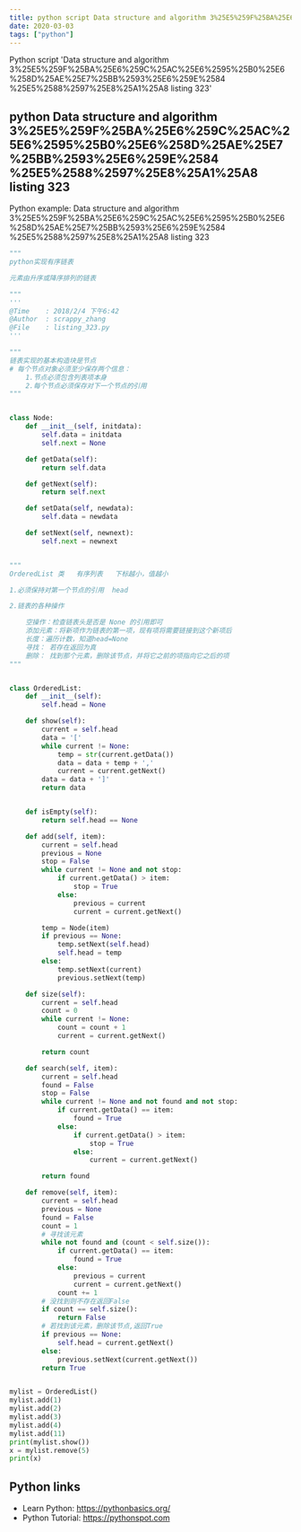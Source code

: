 ```yaml
---
title: python script Data structure and algorithm 3%25E5%259F%25BA%25E6%259C%25AC%25E6%2595%25B0%25E6%258D%25AE%25E7%25BB%2593%25E6%259E%2584 %25E5%2588%2597%25E8%25A1%25A8 listing 323 (snippet)
date: 2020-03-03
tags: ["python"]
---
```

Python script 'Data structure and algorithm 3%25E5%259F%25BA%25E6%259C%25AC%25E6%2595%25B0%25E6%258D%25AE%25E7%25BB%2593%25E6%259E%2584 %25E5%2588%2597%25E8%25A1%25A8 listing 323'


## python Data structure and algorithm 3%25E5%259F%25BA%25E6%259C%25AC%25E6%2595%25B0%25E6%258D%25AE%25E7%25BB%2593%25E6%259E%2584 %25E5%2588%2597%25E8%25A1%25A8 listing 323

Python example: Data structure and algorithm 3%25E5%259F%25BA%25E6%259C%25AC%25E6%2595%25B0%25E6%258D%25AE%25E7%25BB%2593%25E6%259E%2584 %25E5%2588%2597%25E8%25A1%25A8 listing 323

```python
"""
python实现有序链表

元素由升序或降序排列的链表

"""
'''
@Time    : 2018/2/4 下午6:42
@Author  : scrappy_zhang
@File    : listing_323.py
'''

"""
链表实现的基本构造块是节点
# 每个节点对象必须至少保存两个信息：
    1.节点必须包含列表项本身
    2.每个节点必须保存对下一个节点的引用
"""


class Node:
    def __init__(self, initdata):
        self.data = initdata
        self.next = None

    def getData(self):
        return self.data

    def getNext(self):
        return self.next

    def setData(self, newdata):
        self.data = newdata

    def setNext(self, newnext):
        self.next = newnext


"""
OrderedList 类   有序列表   下标越小，值越小

1.必须保持对第一个节点的引用  head

2.链表的各种操作

    空操作：检查链表头是否是 None 的引用即可
    添加元素：将新项作为链表的第一项，现有项将需要链接到这个新项后
    长度：遍历计数，知道head=None
    寻找： 若存在返回为真
    删除： 找到那个元素，删除该节点，并将它之前的项指向它之后的项
"""


class OrderedList:
    def __init__(self):
        self.head = None

    def show(self):
        current = self.head
        data = '['
        while current != None:
            temp = str(current.getData())
            data = data + temp + ','
            current = current.getNext()
        data = data + ']'
        return data


    def isEmpty(self):
        return self.head == None

    def add(self, item):
        current = self.head
        previous = None
        stop = False
        while current != None and not stop:
            if current.getData() > item:
                stop = True
            else:
                previous = current
                current = current.getNext()

        temp = Node(item)
        if previous == None:
            temp.setNext(self.head)
            self.head = temp
        else:
            temp.setNext(current)
            previous.setNext(temp)

    def size(self):
        current = self.head
        count = 0
        while current != None:
            count = count + 1
            current = current.getNext()

        return count

    def search(self, item):
        current = self.head
        found = False
        stop = False
        while current != None and not found and not stop:
            if current.getData() == item:
                found = True
            else:
                if current.getData() > item:
                    stop = True
                else:
                    current = current.getNext()

        return found

    def remove(self, item):
        current = self.head
        previous = None
        found = False
        count = 1
        # 寻找该元素
        while not found and (count < self.size()):
            if current.getData() == item:
                found = True
            else:
                previous = current
                current = current.getNext()
            count += 1
        # 没找到则不存在返回False
        if count == self.size():
            return False
        # 若找到该元素，删除该节点,返回True
        if previous == None:
            self.head = current.getNext()
        else:
            previous.setNext(current.getNext())
        return True


mylist = OrderedList()
mylist.add(1)
mylist.add(2)
mylist.add(3)
mylist.add(4)
mylist.add(11)
print(mylist.show())
x = mylist.remove(5)
print(x)

```

## Python links

- Learn Python: https://pythonbasics.org/
- Python Tutorial: https://pythonspot.com
